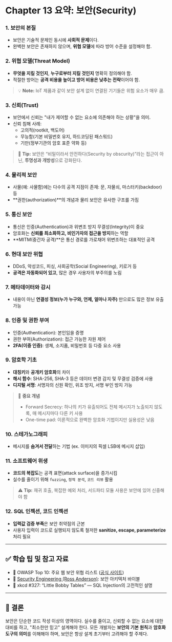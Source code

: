 
# Chapter 13 요약: 보안(Security)


### 1. 보안의 본질
- 보안은 기술적 문제인 동시에 **사회적 문제**이다.
- 완벽한 보안은 존재하지 않으며, **위협 모델**에 따라 방어 수준을 설정해야 함.

### 2. 위협 모델(Threat Model)
- **무엇을 지킬 것인지**, **누구로부터 지킬 것인지** 명확히 정의해야 함.
- 적절한 방어는 **공격 비용을 높이고 방어 비용은 낮추는 전략**이어야 함.

> 💡 **Note:** IoT 제품과 같이 보안 설계 없이 연결된 기기들은 위험 요소가 매우 큼.

### 3. 신뢰(Trust)
- 보안에서 신뢰는 "내가 제어할 수 없는 요소에 의존해야 하는 상황"을 의미.
- 신뢰 침해 사례:
  - 고의적(rootkit, 백도어)
  - 무능함(기본 비밀번호 유지, 하드코딩된 패스워드)
  - 기만(정부기관의 암호 표준 약화 등)

> 🔐 **Tip:** 보안은 “비밀이라서 안전하다(Security by obscurity)”라는 접근이 아닌, **투명성과 개방성**으로 강화된다.

### 4. 물리적 보안
- 사물(예: 사물함)에는 다수의 공격 지점이 존재: 문, 자물쇠, 마스터키(backdoor) 등
- **권한(authorization)**의 개념과 물리 보안은 유사한 구조를 가짐

### 5. 통신 보안
- 통신은 인증(Authentication)과 위변조 방지 무결성(Integrity)이 중요
- 암호화는 **신뢰를 최소화하고, 비인가자의 접근을 방지**하는 역할
- **MITM(중간자 공격)**은 통신 경로를 가로채어 위변조하는 대표적인 공격

### 6. 현대 보안 위협
- DDoS, 악성코드, 피싱, 사회공학(Social Engineering), 키로거 등
- **공격은 자동화되어 있고**, 많은 경우 사용자의 부주의를 노림

### 7. 메타데이터와 감시
- 내용이 아닌 **연결성 정보(누가 누구와, 언제, 얼마나 자주)** 만으로도 많은 정보 유출 가능

### 8. 인증 및 권한 부여
- 인증(Authentication): 본인임을 증명
- 권한 부여(Authorization): 접근 가능한 자원 제어
- **2FA(이중 인증)**: 생체, 소지품, 비밀번호 등 다중 요소 사용

### 9. 암호학 기초
- **대칭키**와 **공개키 암호화**의 차이
- **해시 함수**: SHA-256, SHA-3 등은 데이터 변경 감지 및 무결성 검증에 사용
- **디지털 서명**: 서명자의 신원 확인, 위조 방지, 서명 부인 방지 가능

> 📌 **중요 개념**
> - Forward Secrecy: 하나의 키가 유출되어도 전체 메시지가 노출되지 않도록, 매 메시지마다 다른 키 사용
> - One-time pad: 이론적으로 완벽한 암호화 기법이지만 실용성은 낮음

### 10. 스테가노그래피
- 메시지를 **숨겨서 전달**하는 기법 (ex. 이미지의 픽셀 LSB에 메시지 삽입)

### 11. 소프트웨어 위생
- **코드의 복잡도**는 공격 표면(attack surface)을 증가시킴
- 실수를 줄이기 위해 `fuzzing`, `정적 분석`, `코드 리뷰` 활용

> ⚠️ **Tip:** 재귀 호출, 복잡한 예외 처리, 서드파티 모듈 사용은 보안에 있어 신중해야 함

### 12. SQL 인젝션, 코드 인젝션
- **입력값 검증 부족**은 보안 취약점의 근본
- 사용자 입력이 코드로 실행되지 않도록 철저한 **sanitize, escape, parameterize** 처리 필요

---

## ✅ 학습 팁 및 참고 자료

- 🔐 OWASP Top 10: 주요 웹 보안 위협 리스트 ([공식 사이트](https://owasp.org))
- 📖 [Security Engineering (Ross Anderson)](https://www.cl.cam.ac.uk/~rja14/book.html): 보안 아키텍처 바이블
- 📘 xkcd #327: “Little Bobby Tables” — SQL Injection의 고전적인 설명

---

## 📎 결론

보안은 단순한 코드 작성 이상의 영역이다. 실수를 줄이고, 신뢰할 수 없는 요소에 대한 대비를 하고, "최소한만 믿고" 설계해야 한다. 모든 개발자는 **보안의 기본 원칙**과 **암호화 도구의 의미**를 이해해야 하며, 보안은 항상 설계 초기부터 고려해야 할 주제다.
